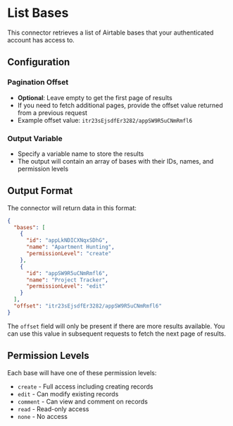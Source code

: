 # List Bases

This connector retrieves a list of Airtable bases that your authenticated account has access to.

## Configuration

### Pagination Offset
- **Optional**: Leave empty to get the first page of results
- If you need to fetch additional pages, provide the offset value returned from a previous request
- Example offset value: `itr23sEjsdfEr3282/appSW9R5uCNmRmfl6`

### Output Variable
- Specify a variable name to store the results
- The output will contain an array of bases with their IDs, names, and permission levels

## Output Format

The connector will return data in this format:

```json
{
  "bases": [
    {
      "id": "appLkNDICXNqxSDhG",
      "name": "Apartment Hunting",
      "permissionLevel": "create"
    },
    {
      "id": "appSW9R5uCNmRmfl6",
      "name": "Project Tracker",
      "permissionLevel": "edit"
    }
  ],
  "offset": "itr23sEjsdfEr3282/appSW9R5uCNmRmfl6"
}
```

The `offset` field will only be present if there are more results available. You can use this value in subsequent requests to fetch the next page of results.

## Permission Levels

Each base will have one of these permission levels:
- `create` - Full access including creating records
- `edit` - Can modify existing records
- `comment` - Can view and comment on records
- `read` - Read-only access
- `none` - No access